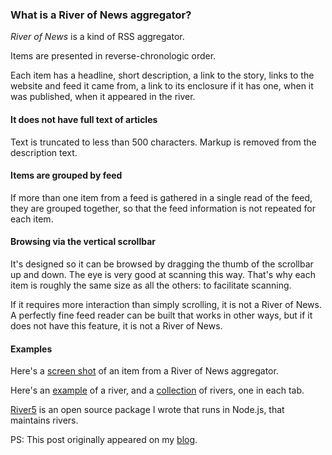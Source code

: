 ### What is a River of News aggregator?

<i>River of News</i> is a kind of RSS aggregator.

Items are presented in reverse-chronologic order.

Each item has a headline, short description, a link to the story, links to the website and feed it came from, a link to its enclosure if it has one, when it was published, when it appeared in the river.

#### It does not have full text of articles

Text is truncated to less than 500 characters. Markup is removed from the description text.

#### Items are grouped by feed

If more than one item from a feed is gathered in a single read of the feed, they are grouped together, so that the feed information is not repeated for each item.

#### Browsing via the vertical scrollbar

It's designed so it can be browsed by dragging the thumb of the scrollbar up and down. The eye is very good at scanning this way. That's why each item is roughly the same size as all the others: to facilitate scanning.

If it requires more interaction than simply scrolling, it is not a River of News. A perfectly fine feed reader can be built that works in other ways, but if it does not have this feature, it is not a River of News.

#### Examples

Here's a <a href="https://static.scripting.com/larryKing/images/2014/06/02/itemInARiver.gif">screen shot</a> of an item from a River of News aggregator.

Here's an <a href="https://scripting.com/?tab=river">example</a> of a river, and a <a href="https://scripting.com/river/?panel=dave">collection</a> of rivers, one in each tab.

<a href="https://github.com/scripting/river5">River5</a> is an open source package I wrote that runs in Node.js, that maintains rivers. 

PS: This post originally appeared on my <a href="https://scripting.com/2014/06/02/whatIsARiverOfNewsAggregator.html">blog</a>.

